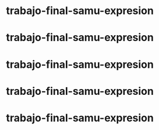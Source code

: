 # trabajo-final-samu-expresion
# trabajo-final-samu-expresion
# trabajo-final-samu-expresion
# trabajo-final-samu-expresion
# trabajo-final-samu-expresion
